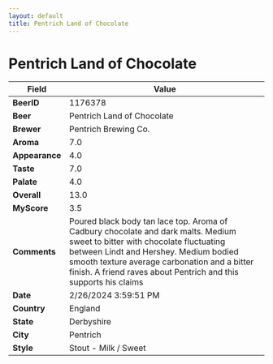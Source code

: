 ```yaml
---
layout: default
title: Pentrich Land of Chocolate
---
```


# Pentrich Land of Chocolate

| Field         | Value     |
|---------------|-----------|
| **BeerID** | 1176378 |
| **Beer** | Pentrich Land of Chocolate |
| **Brewer** | Pentrich Brewing Co. |
| **Aroma** | 7.0 |
| **Appearance** | 4.0 |
| **Taste** | 7.0 |
| **Palate** | 4.0 |
| **Overall** | 13.0 |
| **MyScore** | 3.5 |
| **Comments** | Poured black body tan lace top. Aroma of Cadbury chocolate and dark malts. Medium sweet to bitter with chocolate fluctuating between Lindt and Hershey. Medium bodied smooth texture average carbonation and a bitter finish. A friend raves about Pentrich and this supports his claims  |
| **Date** | 2/26/2024 3:59:51 PM |
| **Country** | England |
| **State** | Derbyshire |
| **City** | Pentrich |
| **Style** | Stout - Milk / Sweet |
